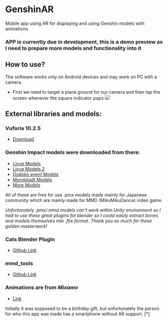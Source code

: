 # GenshinAR
Mobile app using AR for displaying and using Genshin models with animations

### APP is currently due in development, this is a demo preview as I need to prepare more models and functionality into it

## How to use?

The software works only on Android devices and may work on PC with a camera.

- First we need to target a plane ground for our camera and then tap the screen whenever the square indicator pops
![](https://user-images.githubusercontent.com/49035865/144503418-ca0bddbb-949e-48a6-97b6-aa455530b16e.jpg)

## External libraries and models:

### Vuforia 10.2.5
- [Download](https://developer.vuforia.com/downloads/sdk)

### Genshin Impact models were downloaded from there:
- [Liyue Models](https://ys.biligame.com/ysl/)
- [Liyue Models 2](http://ys.biligame.com/pjdkx/)
- [Dodoko event Models](https://www.bilibili.com/blackboard/activity-kiOl0D1nF8.html)
- [Mondstadt Models](https://ys.biligame.com/gczj/)
- [More Models](https://genshin.mihoyo.com/ja/news/detail/5885)

All of these are free for use .pmx models made mainly for Japanese community which are mainly made for MMD (MikuMikuDance) video game.

*Unfortunately .pmx/.mmd models can't work within Unity environment so I had to use these great plugins for blender so I could easily extract bones and models themselves 
into .fbx format. Thank you so much for these golden masterwork!*

### Cats Blender Plugin 
- [Github Link](https://github.com/absolute-quantum/cats-blender-plugin/blob/master/README.md)

### mmd_tools
- [Github Link](https://github.com/powroupi/blender_mmd_tools)

### Animations are from *Mixamo*
- [Link](https://www.mixamo.com/)

Initially it was supposed to be a birthday gift, but unfortunately the person for who this app was made has a smartphone without AR support. [*]

